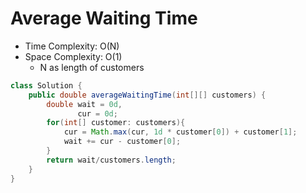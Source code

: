 # Average Waiting Time

- Time Complexity: O(N)
- Space Complexity: O(1)
  - N as length of customers

```java
class Solution {
    public double averageWaitingTime(int[][] customers) {
        double wait = 0d,
               cur = 0d;
        for(int[] customer: customers){
            cur = Math.max(cur, 1d * customer[0]) + customer[1];
            wait += cur - customer[0];
        }
        return wait/customers.length;    
    }
}
```